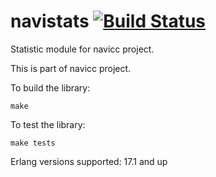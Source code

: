navistats [![Build Status](https://travis-ci.org/baden/navistats.png)](https://travis-ci.org/baden/navistats)
=========

Statistic module for navicc project.

This is part of navicc project.

To build the library:

    make

To test the library:

    make tests

Erlang versions supported: 17.1 and up
